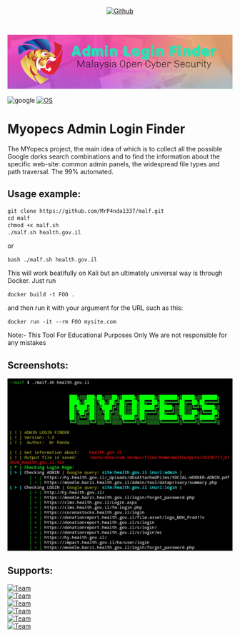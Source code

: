 <p align="center">
<a href="https://github.com/mrp4nda1337/"><img title="Github" src="https://img.shields.io/badge/MYOPECS-MrPanda-brightgreen?style=for-the-badge&logo=github"></a></p><br>

![banner](https://github.com/MrP4nda1337/malf/blob/main/banner.png)

![google](https://img.shields.io/badge/Google%20Analytics-E37400?style=for-the-badge&logo=google%20analytics&logoColor=white)
[![OS](https://img.shields.io/badge/Tested%20On-Linux%20%7C%20Android-yellowgreen.svg)](https://termux.com/)
</center>

# Myopecs Admin Login Finder

The MYopecs project, the main idea of which is to collect all the possible Google dorks search combinations and to find the information about the specific web-site: common admin panels, the widespread file types and path traversal. The 99% automated.

Usage example:
--------------
```
git clone https://github.com/MrP4nda1337/malf.git
cd malf
chmod +x malf.sh
./malf.sh health.gov.il
```
or
```
bash ./malf.sh health.gov.il
```

This will work beatifully on Kali but an ultimately universal way is through Docker. Just run 

```
docker build -t FOO .
```

and then run it with your argument for the URL such as this:

```
docker run -it --rm FOO mysite.com
```
Note:- This Tool For Educational Purposes Only We are not responsible for any mistakes

Screenshots:
------------
![screenshot](https://github.com/MrP4nda1337/malf/blob/main/sshot.jpg)

Supports:
------------
<a href="https://github.com/mrp4nda1337/"><img title="Team" src="https://img.shields.io/badge/MYOPECS-MrHery-brightgreen?style=for-the-badge&logo=github"></a><br>
<a href="https://github.com/TimunGoreng20/"><img title="Team" src="https://img.shields.io/badge/MYOPECS-TimunGoreng20-brightgreen?style=for-the-badge&logo=github"></a><br>
<a href="https://github.com/DarkKing690/"><img title="Team" src="https://img.shields.io/badge/MYOPECS-DarkKing690-brightgreen?style=for-the-badge&logo=github"></a>
<br>
<a href="https://github.com/Kakarothz/"><img title="Team" src="https://img.shields.io/badge/MYOPECS-Kakarothz-brightgreen?style=for-the-badge&logo=github"></a>
<br>
<a href="https://github.com/SEN4L/"><img title="Team" src="https://img.shields.io/badge/MYOPECS-SEN4L-brightgreen?style=for-the-badge&logo=github"></a>
<br>
<a href="https://github.com/sampanBuruk/"><img title="Team" src="https://img.shields.io/badge/MYOPECS-sampanBuruk-brightgreen?style=for-the-badge&logo=github"></a>
